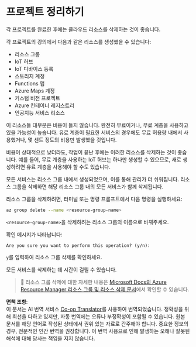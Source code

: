 <!--
CO_OP_TRANSLATOR_METADATA:
{
  "original_hash": "5a94fbab1ba737e9bd6cc6c64f114fa0",
  "translation_date": "2025-08-24T21:01:00+00:00",
  "source_file": "clean-up.md",
  "language_code": "ko"
}
-->
# 프로젝트 정리하기

각 프로젝트를 완료한 후에는 클라우드 리소스를 삭제하는 것이 좋습니다.

각 프로젝트의 강의에서 다음과 같은 리소스를 생성했을 수 있습니다:

* 리소스 그룹
* IoT 허브
* IoT 디바이스 등록
* 스토리지 계정
* Functions 앱
* Azure Maps 계정
* 커스텀 비전 프로젝트
* Azure 컨테이너 레지스트리
* 인공지능 서비스 리소스

이 리소스들 대부분은 비용이 들지 않습니다. 완전히 무료이거나, 무료 계층을 사용하고 있을 가능성이 높습니다. 유료 계층이 필요한 서비스의 경우에도 무료 허용량 내에서 사용했거나, 몇 센트 정도의 비용만 발생했을 것입니다.

비용이 상대적으로 낮더라도, 작업이 끝난 후에는 이러한 리소스를 삭제하는 것이 좋습니다. 예를 들어, 무료 계층을 사용하는 IoT 허브는 하나만 생성할 수 있으므로, 새로 생성하려면 유료 계층을 사용해야 할 수도 있습니다.

모든 서비스는 리소스 그룹 내에서 생성되었으며, 이를 통해 관리가 더 쉬워집니다. 리소스 그룹을 삭제하면 해당 리소스 그룹 내의 모든 서비스가 함께 삭제됩니다.

리소스 그룹을 삭제하려면, 터미널 또는 명령 프롬프트에서 다음 명령을 실행하세요:

```sh
az group delete --name <resource-group-name>
```

`<resource-group-name>`을 삭제하려는 리소스 그룹의 이름으로 바꿔주세요.

확인 메시지가 나타납니다:

```output
Are you sure you want to perform this operation? (y/n): 
```

`y`를 입력하여 리소스 그룹 삭제를 확인하세요.

모든 서비스를 삭제하는 데 시간이 걸릴 수 있습니다.

> 💁 리소스 그룹 삭제에 대한 자세한 내용은 [Microsoft Docs의 Azure Resource Manager 리소스 그룹 및 리소스 삭제 문서](https://docs.microsoft.com/azure/azure-resource-manager/management/delete-resource-group?WT.mc_id=academic-17441-jabenn&tabs=azure-cli)에서 확인할 수 있습니다.

**면책 조항**:  
이 문서는 AI 번역 서비스 [Co-op Translator](https://github.com/Azure/co-op-translator)를 사용하여 번역되었습니다. 정확성을 위해 최선을 다하고 있지만, 자동 번역에는 오류나 부정확성이 포함될 수 있습니다. 원본 문서를 해당 언어로 작성된 상태에서 권위 있는 자료로 간주해야 합니다. 중요한 정보의 경우, 전문적인 인간 번역을 권장합니다. 이 번역 사용으로 인해 발생하는 오해나 잘못된 해석에 대해 당사는 책임을 지지 않습니다.
